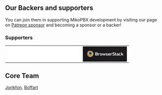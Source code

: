 ## Our Backers and supporters

You can join them in supporting MikoPBX development by visiting our page on [Patreon sponsor](https://www.patreon.com/mikopbx) and becoming a sponsor or a backer!

### Supporters

<table>
  <tbody>
    <tr>
      <td align="center" valign="bottom">
        <a href="https://www.gitbook.com">
          <img height="50px" src="https://github.com/mikopbx/assets/raw/master/img/logos/GitBookLogo.png" style="max-width:100%; vertical-align: bottom; background-color: grey;" alt="gitbook">
        </a>
      </td>
       <td align="center" valign="bottom">
        <a href="https://www.browserstack.com">
          <img height="50px" src="https://github.com/mikopbx/assets/raw/master/img/logos/BrowserStackLogo.png" style="max-width:100%; vertical-align: bottom;" alt="browserstack">
        </a>
      </td>
    </tr>
  </tbody>
</table>


## Core Team
[Jorikfon](https://github.com/jorikfon), [Boffart](https://github.com/boffart)
